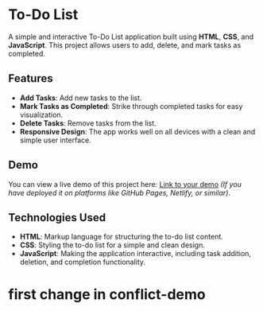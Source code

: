 # To-Do List

A simple and interactive To-Do List application built using **HTML**, **CSS**, and **JavaScript**. This project allows users to add, delete, and mark tasks as completed.

## Features

- **Add Tasks**: Add new tasks to the list.
- **Mark Tasks as Completed**: Strike through completed tasks for easy visualization.
- **Delete Tasks**: Remove tasks from the list.
- **Responsive Design**: The app works well on all devices with a clean and simple user interface.

## Demo

You can view a live demo of this project here: [Link to your demo](#) *(If you have deployed it on platforms like GitHub Pages, Netlify, or similar)*.

## Technologies Used

- **HTML**: Markup language for structuring the to-do list content.
- **CSS**: Styling the to-do list for a simple and clean design.
- **JavaScript**: Making the application interactive, including task addition, deletion, and completion functionality.

# first change in conflict-demo 
